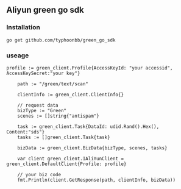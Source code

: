 ## Aliyun green go sdk

### Installation

`go get github.com/typhoonbb/green_go_sdk`

### useage
````
profile := green_client.Profile{AccessKeyId: "your accessid", AccessKeySecret:"your key"}

	path := "/green/text/scan"

	clientInfo := green_client.ClientInfo{}

	// request data
	bizType := "Green"
	scenes := []string{"antispam"}

	task := green_client.Task{DataId: udid.Rand().Hex(), Content:"sds"}
	tasks := []green_client.Task{task}

	bizData := green_client.BizData{bizType, scenes, tasks}

	var client green_client.IAliYunClient = green_client.DefaultClient{Profile: profile}

	// your biz code
	fmt.Println(client.GetResponse(path, clientInfo, bizData))


````
